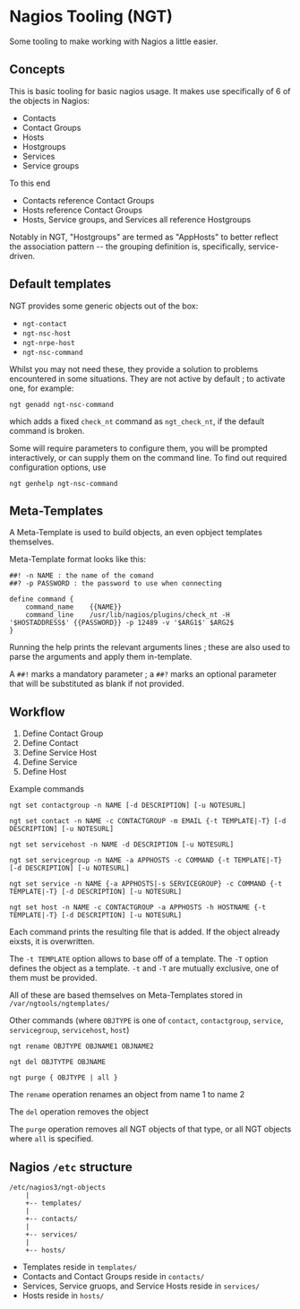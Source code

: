 # Nagios Tooling (NGT)

Some tooling to make working with Nagios a little easier.

## Concepts

This is basic tooling for basic nagios usage. It makes use specifically of 6 of the objects in Nagios:

* Contacts
* Contact Groups
* Hosts
* Hostgroups
* Services
* Service groups

To this end

* Contacts reference Contact Groups
* Hosts reference Contact Groups
* Hosts, Service groups, and Services all reference Hostgroups

Notably in NGT, "Hostgroups" are termed as "AppHosts" to better reflect the association pattern -- the grouping definition is, specifically, service-driven.

## Default templates

NGT provides some generic objects out of the box:

* `ngt-contact`
* `ngt-nsc-host`
* `ngt-nrpe-host`
* `ngt-nsc-command`

Whilst you may not need these, they provide a solution to problems encountered in some situations. They are not active by default ; to activate one, for example:

	ngt genadd ngt-nsc-command

which adds a fixed `check_nt` command as `ngt_check_nt`, if the default command is broken.

Some will require parameters to configure them, you will be prompted interactively, or can supply them on the command line. To find out required configuration options, use

	ngt genhelp ngt-nsc-command

## Meta-Templates

A Meta-Template is used to build objects, an even opbject templates themselves.

Meta-Template format looks like this:

	##! -n NAME : the name of the comand
	##? -p PASSWORD : the password to use when connecting

	define command {
		command_name    {{NAME}}
		command_line    /usr/lib/nagios/plugins/check_nt -H '$HOSTADDRESS$' {{PASSWORD}} -p 12489 -v '$ARG1$' $ARG2$
	}

Running the help prints the relevant arguments lines ; these are also used to parse the arguments and apply them in-template.

A `##!` marks a mandatory parameter ; a `##?` marks an optional parameter that will be substituted as blank if not provided.

## Workflow

1. Define Contact Group
2. Define Contact
3. Define Service Host
4. Define Service
5. Define Host

Example commands

	ngt set contactgroup -n NAME [-d DESCRIPTION] [-u NOTESURL]

	ngt set contact -n NAME -c CONTACTGROUP -m EMAIL {-t TEMPLATE|-T} [-d DESCRIPTION] [-u NOTESURL]

	ngt set servicehost -n NAME -d DESCRIPTION [-u NOTESURL]

	ngt set servicegroup -n NAME -a APPHOSTS -c COMMAND {-t TEMPLATE|-T} [-d DESCRIPTION] [-u NOTESURL]

	ngt set service -n NAME {-a APPHOSTS|-s SERVICEGROUP} -c COMMAND {-t TEMPLATE|-T} [-d DESCRIPTION] [-u NOTESURL]

	ngt set host -n NAME -c CONTACTGROUP -a APPHOSTS -h HOSTNAME {-t TEMPLATE|-T} [-d DESCRIPTION] [-u NOTESURL]

Each command prints the resulting file that is added. If the object already eixsts, it is overwritten.

The `-t TEMPLATE`  option allows to base off of a template. The `-T` option defines the object as a template. `-t` and `-T` are mutually exclusive, one of them must be provided.

All of these are based themselves on Meta-Templates stored in `/var/ngtools/ngtemplates/`

Other commands (where `OBJTYPE` is one of `contact`, `contactgroup`, `service`, `servicegroup`, `servicehost`, `host`)

	ngt rename OBJTYPE OBJNAME1 OBJNAME2

	ngt del OBJTYTPE OBJNAME

	ngt purge { OBJTYPE | all }

The `rename` operation renames an object from name 1 to name 2

The `del` operation removes the object

The `purge` operation removes all NGT objects of that type, or all NGT objects where `all` is specified.

## Nagios `/etc` structure

	/etc/nagios3/ngt-objects
		|
		+-- templates/
		|
		+-- contacts/
		|
		+-- services/
		|
		+-- hosts/

* Templates reside in `templates/`
* Contacts and Contact Groups reside in `contacts/`
* Services, Service gruops, and Service Hosts reside in `services/`
* Hosts reside in `hosts/`


